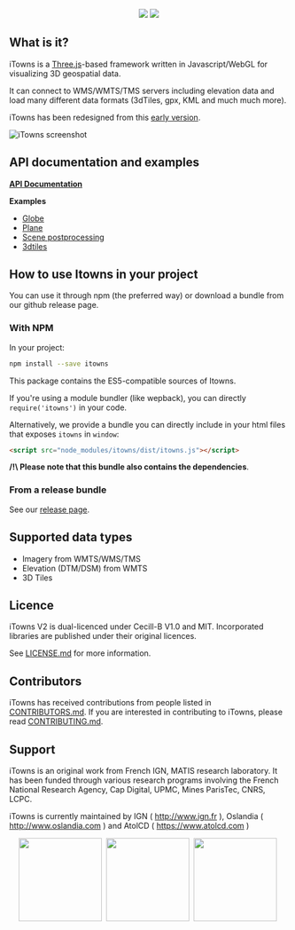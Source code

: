 
<p align="center"> 
<img src="https://travis-ci.org/arnaudgregoire/itowns-style.svg?branch=master" /> 
<img src="https://raw.githubusercontent.com/iTowns/itowns.github.io/master/images/itowns_logo_300x134.png" />
</p>

## What is it?

iTowns is a [Three.js](https://threejs.org/)-based framework written in Javascript/WebGL for visualizing 3D geospatial data.

It can connect to WMS/WMTS/TMS servers including elevation data and load many different data formats (3dTiles, gpx, KML and much much more).

iTowns has been redesigned from this [early version](https://github.com/iTowns/itowns-legacy).

![iTowns screenshot](https://raw.githubusercontent.com/iTowns/itowns.github.io/master/images/itownsReleaseXS.jpg)

## API documentation and examples
**[API Documentation](http://www.itowns-project.org/itowns/API_Doc/)**


**Examples**

- [Globe](http://www.itowns-project.org/itowns/examples/globe.html)
- [Plane](http://www.itowns-project.org/itowns/examples/planar.html)
- [Scene postprocessing](http://www.itowns-project.org/itowns/examples/postprocessing.html)
- [3dtiles](http://www.itowns-project.org/itowns/examples/3dtiles.html)



## How to use Itowns in your project

You can use it through npm (the preferred way) or download a bundle from our github release page.

### With NPM

In your project:

```bash
npm install --save itowns
```
This package contains the ES5-compatible sources of Itowns.

If you're using a module bundler (like wepback), you can directly `require('itowns')` in your code.

Alternatively, we provide a bundle you can directly include in your html files that exposes `itowns` in  `window`:
```html
<script src="node_modules/itowns/dist/itowns.js"></script>
```

**/!\ Please note that this bundle also contains the dependencies**.

### From a release bundle

See our [release page](https://github.com/iTowns/itowns/releases).


## Supported data types

- Imagery from WMTS/WMS/TMS
- Elevation (DTM/DSM) from WMTS
- 3D Tiles 


## Licence

iTowns V2 is dual-licenced under Cecill-B V1.0 and MIT.
Incorporated libraries are published under their original licences.

See [LICENSE.md](LICENSE.md) for more information.

## Contributors

iTowns has received contributions from people listed in [CONTRIBUTORS.md](CONTRIBUTORS.md).
If you are interested in contributing to iTowns, please read [CONTRIBUTING.md](CONTRIBUTING.md).

## Support

iTowns is an original work from French IGN, MATIS research laboratory.
It has been funded through various research programs involving the French National Research Agency, Cap Digital, UPMC, Mines ParisTec, CNRS, LCPC.

iTowns is currently maintained by IGN ( http://www.ign.fr ), Oslandia ( http://www.oslandia.com ) and AtolCD ( https://www.atolcd.com )

<p align="center">
<a href="http://www.ign.fr"><img src="https://raw.githubusercontent.com/iTowns/itowns.github.io/master/images/logo_ign.png" height="150" /></a>&nbsp;
<a href="http://www.oslandia.com"><img src="https://raw.githubusercontent.com/iTowns/itowns.github.io/master/images/logo_oslandia.png" height="150" /></a>&nbsp;
<a href="https://www.atolcd.com"><img src="https://raw.githubusercontent.com/iTowns/itowns.github.io/master/images/logo_atolcd.jpg" height="150" /></a>&nbsp;
</p>


